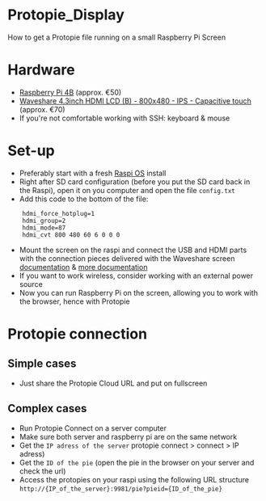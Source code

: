 # Protopie_Display
How to get a Protopie file running on a small Raspberry Pi Screen

# Hardware
- [Raspberry Pi 4B](https://www.raspberrypi.com/products/raspberry-pi-4-model-b/) (approx. €50)
- [Waveshare 4.3inch HDMI LCD (B) - 800x480 - IPS - Capacitive touch](https://www.kiwi-electronics.com/en/4-3inch-hdmi-lcd-b-800x480-ips-capacitive-touch-4065) (approx. €70)
- If you're not comfortable working with SSH: keyboard & mouse
# Set-up
- Preferably start with a fresh [Raspi OS](https://www.raspberrypi.com/software/) install
- Right after SD card configuration (before you put the SD card back in the Raspi), open it on you computer and open the file `config.txt`
- Add this code to the bottom of the file: 
```
    hdmi_force_hotplug=1
    hdmi_group=2
    hdmi_mode=87
    hdmi_cvt 800 480 60 6 0 0 0
```
- Mount the screen on the raspi and connect the USB and HDMI parts with the connection pieces delivered with the Waveshare screen [documentation](https://www.kiwi-electronics.com/en/4-3inch-hdmi-lcd-b-800x480-ips-capacitive-touch-4065) & [more documentation](https://www.waveshare.com/wiki/4.3inch_HDMI_LCD_(B))
- If you want to work  wireless, consider working with an external power source
- Now you can run Raspberry Pi on the screen, allowing you to work with the browser, hence with Protopie

# Protopie connection
## Simple cases
- Just share the Protopie Cloud URL and put on fullscreen
## Complex cases
- Run Protopie Connect on a server computer
- Make sure both server and raspberry pi are on the same network
- Get the `IP adress of the server` protopie connect > connect > IP adress)
- Get the `ID of the pie` (open the pie in the browser on your server and check the url)
- Access the protopies on your raspi using the following URL structure `http://{IP_of_the_server}:9981/pie?pieid={ID_of_the_pie}`
